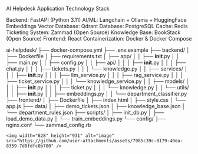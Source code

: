 AI Helpdesk Application 
Technology Stack

Backend: FastAPI (Python 3.11)
AI/ML: Langchain + Ollama + HuggingFace Embeddings
Vector Database: Qdrant
Database: PostgreSQL
Cache: Redis
Ticketing System: Zammad (Open Source)
Knowledge Base: BookStack (Open Source)
Frontend: React
Containerization: Docker & Docker Compose

ai-helpdesk/
├── docker-compose.yml
├── .env.example
├── backend/
│   ├── Dockerfile
│   ├── requirements.txt
│   ├── app/
│   │   ├── __init__.py
│   │   ├── main.py
│   │   ├── config.py
│   │   ├── api/
│   │   │   ├── __init__.py
│   │   │   ├── chat.py
│   │   │   ├── tickets.py
│   │   │   └── knowledge.py
│   │   ├── services/
│   │   │   ├── __init__.py
│   │   │   ├── llm_service.py
│   │   │   ├── rag_service.py
│   │   │   ├── ticket_service.py
│   │   │   └── knowledge_service.py
│   │   ├── models/
│   │   │   ├── __init__.py
│   │   │   ├── ticket.py
│   │   │   └── knowledge.py
│   │   └── utils/
│   │       ├── __init__.py
│   │       ├── embeddings.py
│   │       └── department_classifier.py
├── frontend/
│   ├── Dockerfile
│   ├── index.html
│   ├── style.css
│   └── app.js
├── data/
│   ├── demo_tickets.json
│   ├── knowledge_base.json
│   └── department_rules.json
├── scripts/
│   ├── init_db.py
│   ├── load_demo_data.py
│   └── train_embeddings.py
└── config/
    ├── nginx.conf
    └── zammad_config.rb

    <img width="628" height="931" alt="image" src="https://github.com/user-attachments/assets/7985c39c-8179-40ea-8359-7d0fdfc0b700" />

